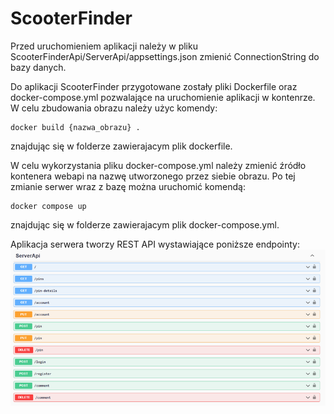 # ScooterFinder
Przed uruchomieniem aplikacji należy w pliku ScooterFinderApi/ServerApi/appsettings.json zmienić ConnectionString do bazy danych.

Do aplikacji ScooterFinder przygotowane zostały pliki Dockerfile oraz docker-compose.yml pozwalające na uruchomienie aplikacji w kontenrze.
W celu zbudowania obrazu należy użyc komendy:
```
docker build {nazwa_obrazu} .
```
znajdując się w folderze zawierajacym plik dockerfile.

W celu wykorzystania pliku docker-compose.yml należy zmienić źródło kontenera webapi na nazwę utworzonego przez siebie obrazu.
Po tej zmianie serwer wraz z bazę można uruchomić komendą:
```
docker compose up
```
znajdując się w folderze zawierajacym plik docker-compose.yml.


Aplikacja serwera tworzy REST API wystawiające poniższe endpointy:
![alt text](https://github.com/kkacpee/ScooterFinder/blob/main/swgr.png?raw=true)
